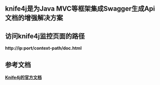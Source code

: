 ## knife4j是为Java MVC等框架集成Swagger生成Api文档的增强解决方案

## 访问knife4j监控页面的路径
  **http://ip:port/context-path/doc.html**
  
## 参考文档
**[Knife4j的官方文档](https://doc.xiaominfo.com/)**
